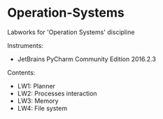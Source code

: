 # Operation-Systems

Labworks for 'Operation Systems' discipline

Instruments:
* JetBrains PyCharm Community Edition 2016.2.3

Contents:
* LW1: Planner
* LW2: Processes interaction
* LW3: Memory
* LW4: File system
